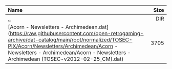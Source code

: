 |Name|Size|
|:---|---:|
|[..](../index.html)|DIR|
|[Acorn - Newsletters - Archimedean.dat](https://raw.githubusercontent.com/open-retrogaming-archive/dat-catalog/main/root/normalized/TOSEC-PIX/Acorn/Newsletters/Archimedean/Acorn - Newsletters - Archimedean/Acorn - Newsletters - Archimedean (TOSEC-v2012-02-25_CM).dat)|3705|

